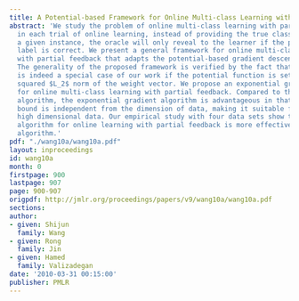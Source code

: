 ```yaml
---
title: A Potential-based Framework for Online Multi-class Learning with Partial Feedback
abstract: 'We study the problem of online multi-class learning with partial feedback:
  in each trial of online learning, instead of providing the true class label for
  a given instance, the oracle will only reveal to the learner if the predicted class
  label is correct. We present a general framework for online multi-class learning
  with partial feedback that adapts the potential-based gradient descent approaches.
  The generality of the proposed framework is verified by the fact that Banditron
  is indeed a special case of our work if the potential function is set to be the
  squared $L_2$ norm of the weight vector. We propose an exponential gradient algorithm
  for online multi-class learning with partial feedback. Compared to the Banditron
  algorithm, the exponential gradient algorithm is advantageous in that its mistake
  bound is independent from the dimension of data, making it suitable for classifying
  high dimensional data. Our empirical study with four data sets show that the proposed
  algorithm for online learning with partial feedback is more effective than the Banditron
  algorithm.'
pdf: "./wang10a/wang10a.pdf"
layout: inproceedings
id: wang10a
month: 0
firstpage: 900
lastpage: 907
page: 900-907
origpdf: http://jmlr.org/proceedings/papers/v9/wang10a/wang10a.pdf
sections: 
author:
- given: Shijun
  family: Wang
- given: Rong
  family: Jin
- given: Hamed
  family: Valizadegan
date: '2010-03-31 00:15:00'
publisher: PMLR
---
```

